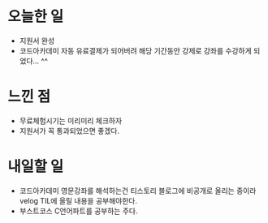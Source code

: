# 오늘한 일
- 지원서 완성
- 코드아카데미 자동 유료결제가 되어버려 해당 기간동안 강제로 강좌를 수강하게 되었다... ^^

# 느낀 점
- 무료체험시기는 미리미리 체크하자
- 지원서가 꼭 통과되었으면 좋겠다.

# 내일할 일
- 코드아카데미 영문강좌를 해석하는건 티스토리 블로그에 비공개로 올리는 중이라
velog TIL에 올릴 내용을 공부해야한다. 
- 부스트코스 C언어파트를 공부하는 주다.
